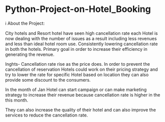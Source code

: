 # Python-Project-on-Hotel_Booking

ℹ About the Project:

City hotels and Resort hotel have seen high cancellation rate each Hotel is now dealing with the number of issues as a result including less revenues and less than ideal hotel room use. Consistently lowering cancellation rate in both the hotels. Primary goal in order to increase their efficiency in generating the revenue.


Inghts-
Cancellation rate rise as the price does. In order to prevent the cancellation of reservation Hotels could work on their pricing strategy and try to lower the rate for specific Hotel based on location they can also provide some discount to the consumers.

In the month of Jan Hotel can start campaign or can make marketing strategy to increase their revenue because cancellation rate is higher in the this month.

They can also increase the quality of their hotel and can also improve the services to reduce the cancellation rate.
